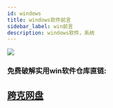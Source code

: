 ```yaml
---
id: windows
title: windows软件前言
sidebar_label: win前言
description: windows软件，系统
---
```


![](https://pic1.imgdb.cn/item/6841593958cb8da5c82f9fe5.jpg)

### 免费破解实用win软件仓库直链:
## [跨克网盘](https://pan.quark.cn/s/6c79e87bca04)


